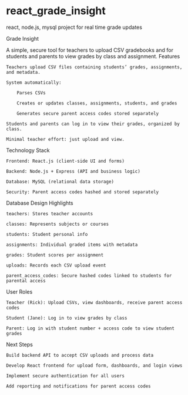 # react_grade_insight
react, node.js, mysql project for real time grade updates


Grade Insight

A simple, secure tool for teachers to upload CSV gradebooks and for students and parents to view grades by class and assignment.
Features

    Teachers upload CSV files containing students’ grades, assignments, and metadata.

    System automatically:

        Parses CSVs

        Creates or updates classes, assignments, students, and grades

        Generates secure parent access codes stored separately

    Students and parents can log in to view their grades, organized by class.

    Minimal teacher effort: just upload and view.

Technology Stack

    Frontend: React.js (client-side UI and forms)

    Backend: Node.js + Express (API and business logic)

    Database: MySQL (relational data storage)

    Security: Parent access codes hashed and stored separately

Database Design Highlights

    teachers: Stores teacher accounts

    classes: Represents subjects or courses

    students: Student personal info

    assignments: Individual graded items with metadata

    grades: Student scores per assignment

    uploads: Records each CSV upload event

    parent_access_codes: Secure hashed codes linked to students for parental access

User Roles

    Teacher (Rick): Upload CSVs, view dashboards, receive parent access codes

    Student (Jane): Log in to view grades by class

    Parent: Log in with student number + access code to view student grades

Next Steps

    Build backend API to accept CSV uploads and process data

    Develop React frontend for upload form, dashboards, and login views

    Implement secure authentication for all users

    Add reporting and notifications for parent access codes

